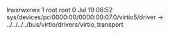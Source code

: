 lrwxrwxrwx 1 root root 0 Jul 19 06:52 sys/devices/pci0000:00/0000:00:07.0/virtio5/driver -> ../../../../bus/virtio/drivers/virtio_transport
